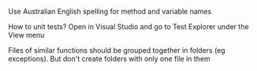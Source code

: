 Use Australian English spelling for method and variable names

How to unit tests?
Open in Visual Studio and go to Test Explorer under the View menu

Files of similar functions should be grouped together in folders (eg exceptions). But don't create folders with only one file in them

